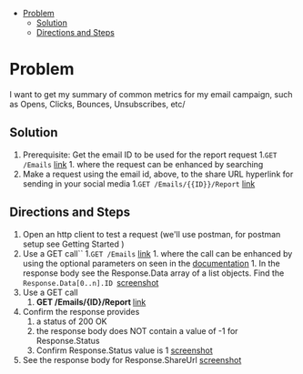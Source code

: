 - [Problem](#problem)
  - [Solution](#solution)
  - [Directions and Steps](#directions-and-steps)

# Problem

I want to get my summary of common metrics for my email campaign, such as Opens, Clicks, Bounces, Unsubscribes, etc/

## Solution

1. Prerequisite: Get the email ID to be used for the report request
    1.`GET /Emails` [link](https://developer.benchmarkemail.com/#0068614f-f224-141b-b1eb-8768abc0f5d3) 
        1. where the request can be enhanced by searching
1. Make a request using the email id, above, to the share URL hyperlink for sending in your social media
    1.`GET /Emails/{{ID}}/Report` [link](https://developer.benchmarkemail.com/#8819bcb9-afc9-9e7c-b31a-44aab47ed758) 

## Directions and Steps 

1. Open an http client to test a request (we'll use postman, for postman setup see Getting Started )
1. Use a GET call``
    1.`GET /Emails` [link](https://developer.benchmarkemail.com/#0068614f-f224-141b-b1eb-8768abc0f5d3) 
        1. where the call can be enhanced by using the optional parameters on seen in the [documentation](https://developer.benchmarkemail.com/#0068614f-f224-141b-b1eb-8768abc0f5d3) 
        1. In the response body see the Response.Data array of a list objects. Find the <code>Response.Data[0..n].ID </code>[screenshot](https://www.dropbox.com/s/cbk89hccj3vpvj4/2018-09-13_13-38-31.png?dl=0)
1. Use a GET call
    1. <strong>GET /Emails/{ID}/Report  </strong>[link](https://developer.benchmarkemail.com/#8819bcb9-afc9-9e7c-b31a-44aab47ed758)
1. Confirm the response provides 
    1. a status of 200 OK 
    1. the response body does NOT contain a value of -1 for Response.Status 
    1. Confirm Response.Status value is 1 [screenshot](https://www.dropbox.com/s/ewwb8p0pshwwwxz/2018-09-13_13-41-35.png?dl=0)
1. See the response body for Response.ShareUrl [screenshot](https://www.dropbox.com/s/bijnxgti7e5ga6l/2018-09-13_13-44-41.png?dl=0)